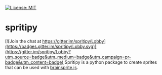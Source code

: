 [![License: MIT](https://img.shields.io/badge/License-MIT-yellow.svg)](https://opensource.org/licenses/MIT)

# spritipy

[![Join the chat at https://gitter.im/spritipy/Lobby](https://badges.gitter.im/spritipy/Lobby.svg)](https://gitter.im/spritipy/Lobby?utm_source=badge&utm_medium=badge&utm_campaign=pr-badge&utm_content=badge)
Spritipy is a python package to create sprites that can be used with [brainsprite.js](https://github.com/brainsprite/brainsprite.js).
